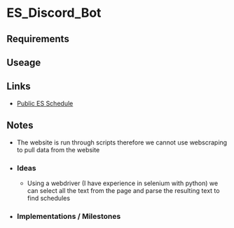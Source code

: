 # ES_Discord_Bot

## Requirements

## Useage 

## Links
 - [Public ES Schedule](https://account.subitup.com/public/?5t7i0fpakJA%3d#byTimeDay)

## Notes
- The website is run through scripts therefore we cannot use webscraping to pull data from the website
- ### Ideas
  - Using a webdriver (I have experience in selenium with python) we can select all the text from the page and parse the resulting text to find schedules
- ### Implementations / Milestones
